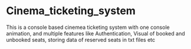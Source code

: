 # Cinema_ticketing_system
This is a console based cinemea ticketing system with one console animation, and multiple features like Authentication, Visual of booked and unbooked seats, storing data of reserved seats in txt files etc
